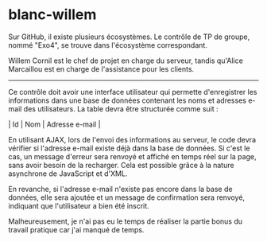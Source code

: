 # blanc-willem

Sur GitHub, il existe plusieurs écosystèmes.
Le contrôle de TP de groupe, nommé "Exo4",
se trouve dans l'écosystème correspondant.

Willem Cornil est le chef de projet en charge du serveur,
tandis qu'Alice Marcaillou est en charge de l'assistance pour les clients.

---

Ce contrôle doit avoir une interface utilisateur qui permette d'enregistrer les informations dans une base de données contenant les noms et adresses e-mail des utilisateurs. La table devra être structurée comme suit :

| Id | Nom | Adresse e-mail |

En utilisant AJAX, lors de l'envoi des informations au serveur, le code devra vérifier si l'adresse e-mail existe déjà dans la base de données. Si c'est le cas, un message d'erreur sera renvoyé et affiché en temps réel sur la page, sans avoir besoin de la recharger. Cela est possible grâce à la nature asynchrone de JavaScript et d'XML.

En revanche, si l'adresse e-mail n'existe pas encore dans la base de données, elle sera ajoutée et un message de confirmation sera renvoyé, indiquant que l'utilisateur a bien été inscrit.

Malheureusement, je n'ai pas eu le temps de réaliser la partie bonus du travail pratique car j'ai manqué de temps.
